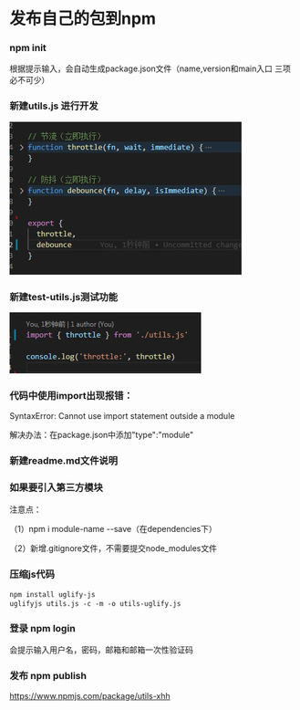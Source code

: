 # 发布自己的包到npm

### npm init
根据提示输入，会自动生成package.json文件（name,version和main入口 三项必不可少）

### 新建utils.js 进行开发
![alt text](image-6.png)

### 新建test-utils.js测试功能
![alt text](image-7.png)

### 代码中使用import出现报错：
SyntaxError: Cannot use import statement outside a module

解决办法：在package.json中添加"type":"module"

### 新建readme.md文件说明

### 如果要引入第三方模块

注意点：

（1）npm i module-name --save（在dependencies下）

（2）新增.gitignore文件，不需要提交node_modules文件

### 压缩js代码
```
npm install uglify-js
uglifyjs utils.js -c -m -o utils-uglify.js
```

### 登录 npm login
会提示输入用户名，密码，邮箱和邮箱一次性验证码

### 发布 npm publish
https://www.npmjs.com/package/utils-xhh
